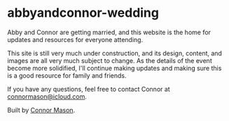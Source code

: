 # abbyandconnor-wedding

Abby and Connor are getting married, and this website is the home for updates and resources for everyone attending.

This site is still very much under construction, and its design, content, and images are all very much subject to change. As the details of the event become more solidified, I'll continue making updates and making sure this is a good resource for family and friends.

If you have any questions, feel free to contact Connor at connormason@icloud.com.

Built by [Connor Mason](http://cnnr.land).